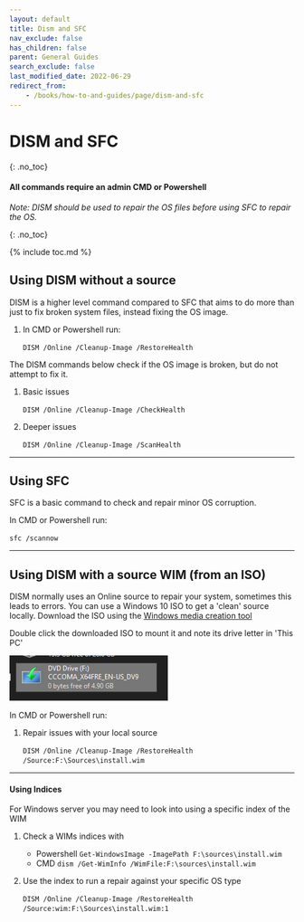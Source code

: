 ```yaml
---
layout: default
title: Dism and SFC
nav_exclude: false
has_children: false
parent: General Guides
search_exclude: false
last_modified_date: 2022-06-29
redirect_from: 
    - /books/how-to-and-guides/page/dism-and-sfc
---
```


# DISM and SFC

{: .no_toc}

#### **All commands require an admin CMD or Powershell**
*Note: DISM should be used to repair the OS files before using SFC to repair the OS.*

{: .no_toc}

{% include toc.md %}

## Using DISM without a source
DISM is a higher level command compared to SFC that aims to do more than just to fix broken system files, instead fixing the OS image.

1. In CMD or Powershell run: 

	`DISM /Online /Cleanup-Image /RestoreHealth`

The DISM commands below check if the OS image is broken, but do not attempt to fix it.

1. Basic issues

	`DISM /Online /Cleanup-Image /CheckHealth`

2. Deeper issues

	`DISM /Online /Cleanup-Image /ScanHealth`

---
## Using SFC
SFC is a basic command to check and repair minor OS corruption.

In CMD or Powershell run:

`sfc /scannow`

---
## Using DISM with a source WIM (from an ISO)

DISM normally uses an Online source to repair your system, sometimes this leads to errors. You can use a Windows 10 ISO to get a 'clean' source locally. Download the ISO using the [Windows media creation tool](https://www.microsoft.com/en-us/software-download/windows10)

Double click the downloaded ISO to mount it and note its drive letter in 'This PC'

![iso image](/assets/dism-sfc/iso.png)

In CMD or Powershell run:

1. Repair issues with your local source
	
    `DISM /Online /Cleanup-Image /RestoreHealth /Source:F:\Sources\install.wim`

---
#### Using Indices
For Windows server you may need to look into using a specific index of the WIM

1. Check a WIMs indices with
	* Powershell `Get-WindowsImage -ImagePath F:\sources\install.wim`
    * CMD `dism /Get-WimInfo /WimFile:F:\sources\install.wim`

2. Use the index to run a repair against your specific OS type

   `DISM /Online /Cleanup-Image /RestoreHealth /Source:wim:F:\Sources\install.wim:1`
